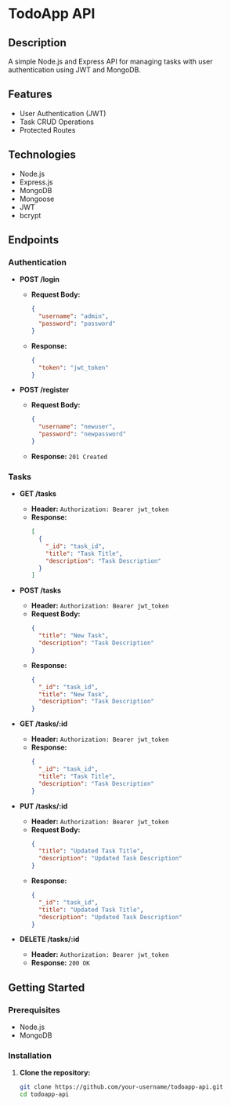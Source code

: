 # TodoApp API

## Description
A simple Node.js and Express API for managing tasks with user authentication using JWT and MongoDB.

## Features
- User Authentication (JWT)
- Task CRUD Operations
- Protected Routes

## Technologies
- Node.js
- Express.js
- MongoDB
- Mongoose
- JWT
- bcrypt

## Endpoints

### Authentication

- **POST /login**
  - **Request Body:**
    ```json
    {
      "username": "admin",
      "password": "password"
    }
    ```
  - **Response:**
    ```json
    {
      "token": "jwt_token"
    }
    ```

- **POST /register**
  - **Request Body:**
    ```json
    {
      "username": "newuser",
      "password": "newpassword"
    }
    ```
  - **Response:** `201 Created`

### Tasks

- **GET /tasks**
  - **Header:** `Authorization: Bearer jwt_token`
  - **Response:**
    ```json
    [
      {
        "_id": "task_id",
        "title": "Task Title",
        "description": "Task Description"
      }
    ]
    ```

- **POST /tasks**
  - **Header:** `Authorization: Bearer jwt_token`
  - **Request Body:**
    ```json
    {
      "title": "New Task",
      "description": "Task Description"
    }
    ```
  - **Response:**
    ```json
    {
      "_id": "task_id",
      "title": "New Task",
      "description": "Task Description"
    }
    ```

- **GET /tasks/:id**
  - **Header:** `Authorization: Bearer jwt_token`
  - **Response:**
    ```json
    {
      "_id": "task_id",
      "title": "Task Title",
      "description": "Task Description"
    }
    ```

- **PUT /tasks/:id**
  - **Header:** `Authorization: Bearer jwt_token`
  - **Request Body:**
    ```json
    {
      "title": "Updated Task Title",
      "description": "Updated Task Description"
    }
    ```
  - **Response:**
    ```json
    {
      "_id": "task_id",
      "title": "Updated Task Title",
      "description": "Updated Task Description"
    }
    ```

- **DELETE /tasks/:id**
  - **Header:** `Authorization: Bearer jwt_token`
  - **Response:** `200 OK`

## Getting Started

### Prerequisites
- Node.js
- MongoDB

### Installation

1. **Clone the repository:**
   ```bash
   git clone https://github.com/your-username/todoapp-api.git
   cd todoapp-api

